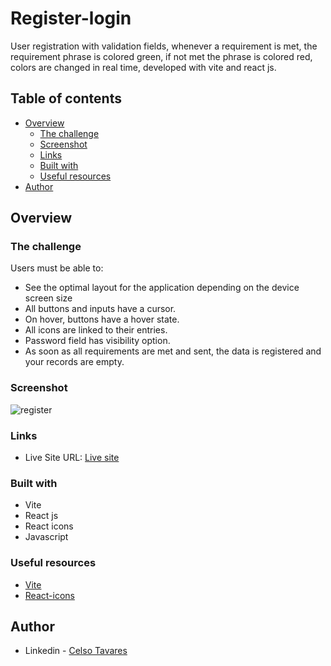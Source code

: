 # Register-login

User registration with validation fields, whenever a requirement is met, the requirement phrase is colored green, if not met the phrase is colored red, colors are changed in real time, developed with vite and react js.

## Table of contents

- [Overview](#overview)
  - [The challenge](#the-challenge)
  - [Screenshot](#screenshot)
  - [Links](#links)
  - [Built with](#built-with)
  - [Useful resources](#useful-resources)
- [Author](#author)

## Overview

### The challenge

Users must be able to:

- See the optimal layout for the application depending on the device screen size
- All buttons and inputs have a cursor.
- On hover, buttons have a hover state.
- All icons are linked to their entries.
- Password field has visibility option.
- As soon as all requirements are met and sent, the data is registered and your records are empty.

### Screenshot

![register](https://user-images.githubusercontent.com/109553661/204682957-089a02d5-778a-4109-ba03-77d93d9538a0.png)

### Links

- Live Site URL: [Live site](https://register-login-eta.vercel.app/)

### Built with
- Vite
- React js
- React icons
- Javascript

### Useful resources

- [Vite](https://vitejs.dev/)
- [React-icons](https://react-icons.github.io/react-icons/)

## Author

- Linkedin - [Celso Tavares](https://www.linkedin.com/in/celsotavaresjunior/)
